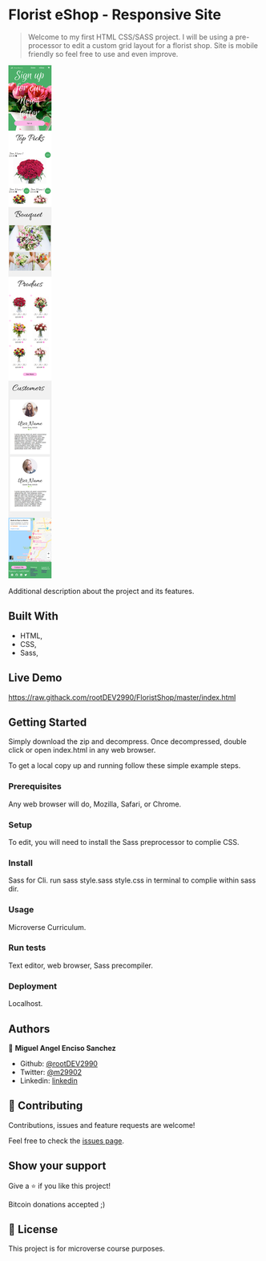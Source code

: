 # Florist eShop - Responsive Site

>  Welcome to my first HTML CSS/SASS project. I will be using a pre-processor to edit a custom grid layout for a florist shop. Site is mobile friendly so feel free to use and even improve.

![screenshot](./assets/img/app_screenshot.png)

Additional description about the project and its features.

## Built With

- HTML,
- CSS,
- Sass,

## Live Demo

https://raw.githack.com/rootDEV2990/FloristShop/master/index.html

## Getting Started

Simply download the zip and decompress. Once decompressed, double click or open index.html in any web browser. 


To get a local copy up and running follow these simple example steps.

### Prerequisites

Any web browser will do, Mozilla, Safari, or Chrome. 

### Setup

To edit, you will need to install the Sass preprocessor to complie CSS. 

### Install

Sass for Cli. run sass style.sass style.css in terminal to complie within sass dir.  

### Usage

Microverse Curriculum. 

### Run tests

Text editor, web browser, Sass precompiler.

### Deployment

Localhost. 



## Authors

👤 **Miguel Angel Enciso Sanchez**

- Github: [@rootDEV2990](https://github.com/rootDEV2990)
- Twitter: [@m29902](https://twitter.com/m29902)
- Linkedin: [linkedin](https://www.linkedin.com/in/miguel-enciso-6474741a1/)

## 🤝 Contributing

Contributions, issues and feature requests are welcome!

Feel free to check the [issues page](issues/).

## Show your support

Give a ⭐️ if you like this project!

Bitcoin donations accepted ;)

 
## 📝 License

This project is for microverse course purposes.
